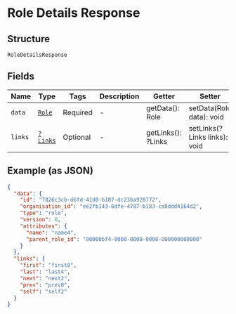 
# Role Details Response

## Structure

`RoleDetailsResponse`

## Fields

| Name | Type | Tags | Description | Getter | Setter |
|  --- | --- | --- | --- | --- | --- |
| `data` | [`Role`](../../doc/models/role.md) | Required | - | getData(): Role | setData(Role data): void |
| `links` | [`?Links`](../../doc/models/links.md) | Optional | - | getLinks(): ?Links | setLinks(?Links links): void |

## Example (as JSON)

```json
{
  "data": {
    "id": "7826c3cb-d6fd-41d0-b187-dc23ba928772",
    "organisation_id": "ee2fb143-6dfe-4787-b183-ca8ddd4164d2",
    "type": "role",
    "version": 0,
    "attributes": {
      "name": "name4",
      "parent_role_id": "00000bf4-0000-0000-0000-000000000000"
    }
  },
  "links": {
    "first": "first0",
    "last": "last4",
    "next": "next2",
    "prev": "prev8",
    "self": "self2"
  }
}
```


